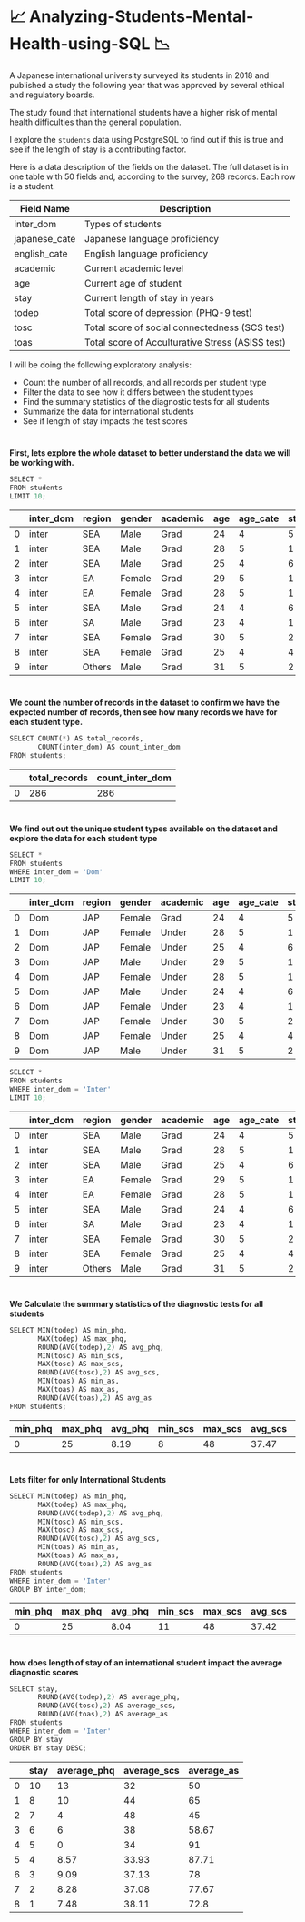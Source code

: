 # :chart_with_upwards_trend: Analyzing-Students-Mental-Health-using-SQL :chart_with_downwards_trend:

A Japanese international university surveyed its students in
2018 and published a study the following year that was approved by
several ethical and regulatory boards.

The study found that international students have a higher risk of mental
health difficulties than the general population. 

I explore the `students`
data using PostgreSQL to find out if this is true and see if the length
of stay is a contributing factor.

Here is a data description of the fields on the dataset. The full
dataset is in one table with 50 fields and, according to the survey, 268
records. Each row is a student.

  |Field Name   |    Description                                    | 
  |-------------|---------------------------------------------------|
  |inter_dom    |  Types of students                                |
  |japanese_cate|   Japanese language proficiency                   |
  |english_cate |   English language proficiency                    |
  |academic     |   Current academic level                          |
  |age          |   Current age of student                          |
  |stay         |   Current length of stay in years                 |
  |todep        |   Total score of depression (PHQ-9 test)          |
  |tosc         |   Total score of social connectedness (SCS test)  |
  |toas         |   Total score of Acculturative Stress (ASISS test)|

I will be doing the following exploratory analysis:

-   Count the number of all records, and all records per student type
-   Filter the data to see how it differs between the student types
-   Find the summary statistics of the diagnostic tests for all students
-   Summarize the data for international students
-   See if length of stay impacts the test scores

 #

**First, lets explore the whole dataset to better understand the data we
will be working with.**

``` python
SELECT *
FROM students
LIMIT 10;
```

|          | inter_dom | region  | gender | academic | age | age_cate | stay | stay_cate |
|-------|-------|-------|--------|--------|--------|--------|--------|---------|
| 0 | inter | SEA | Male | Grad | 24 | 4 | 5 | Long |
| 1 | inter | SEA | Male | Grad | 28 | 5 | 1 | Short |
| 2 | inter | SEA | Male | Grad | 25 | 4 | 6 | Long |
| 3 | inter | EA | Female | Grad | 29 | 5 | 1 | Short |
| 4 | inter | EA | Female | Grad | 28 | 5 | 1 | Short |
| 5 | inter | SEA | Male | Grad | 24 | 4 | 6 | Long |
| 6 | inter | SA | Male | Grad | 23 | 4 | 1 | Short |
| 7 | inter | SEA | Female | Grad | 30 | 5 | 2 | Medium |
| 8 | inter | SEA | Female | Grad | 25 | 4 | 4 | Long |
| 9 | inter | Others | Male | Grad | 31 | 5 | 2 | Medium |


 #

**We count the number of records in the dataset to confirm we have the
expected number of records, then see how many records we have for each
student type.**

``` python
SELECT COUNT(*) AS total_records,
       COUNT(inter_dom) AS count_inter_dom
FROM students;
```

|          | total_records | count_inter_dom |
|-------|-------|-------|
| 0 | 286 | 286 |


 #

**We find out out the unique student types available on the dataset and
explore the data for each student type**

``` python
SELECT *
FROM students
WHERE inter_dom = 'Dom'
LIMIT 10;
```

|          | inter_dom | region  | gender | academic | age | age_cate | stay | stay_cate |
|-------|-------|-------|--------|--------|--------|--------|--------|---------|
| 0 | Dom | JAP | Female | Grad | 24 | 4 | 5 | Long |
| 1 | Dom | JAP | Female | Under | 28 | 5 | 1 | Short |
| 2 | Dom | JAP | Female | Under | 25 | 4 | 6 | Long |
| 3 | Dom | JAP | Male | Under | 29 | 5 | 1 | Short |
| 4 | Dom | JAP | Female | Under | 28 | 5 | 1 | Short |
| 5 | Dom | JAP | Male | Under | 24 | 4 | 6 | Long |
| 6 | Dom | JAP | Female | Under | 23 | 4 | 1 | Short |
| 7 | Dom | JAP | Female | Under | 30 | 5 | 2 | Medium |
| 8 | Dom | JAP | Female | Under | 25 | 4 | 4 | Long |
| 9 | Dom | JAP | Male | Under | 31 | 5 | 2 | Medium |


``` python
SELECT *
FROM students
WHERE inter_dom = 'Inter'
LIMIT 10;
```

|          | inter_dom | region  | gender | academic | age | age_cate | stay | stay_cate |
|-------|-------|-------|--------|--------|--------|--------|--------|---------|
| 0 | inter | SEA | Male | Grad | 24 | 4 | 5 | Long |
| 1 | inter | SEA | Male | Grad | 28 | 5 | 1 | Short |
| 2 | inter | SEA | Male | Grad | 25 | 4 | 6 | Long |
| 3 | inter | EA | Female | Grad | 29 | 5 | 1 | Short |
| 4 | inter | EA | Female | Grad | 28 | 5 | 1 | Short |
| 5 | inter | SEA | Male | Grad | 24 | 4 | 6 | Long |
| 6 | inter | SA | Male | Grad | 23 | 4 | 1 | Short |
| 7 | inter | SEA | Female | Grad | 30 | 5 | 2 | Medium |
| 8 | inter | SEA | Female | Grad | 25 | 4 | 4 | Long |
| 9 | inter | Others | Male | Grad | 31 | 5 | 2 | Medium |


 #

**We Calculate the summary statistics of the diagnostic tests for all
students**

``` python
SELECT MIN(todep) AS min_phq,
       MAX(todep) AS max_phq,
	   ROUND(AVG(todep),2) AS avg_phq,
	   MIN(tosc) AS min_scs,
       MAX(tosc) AS max_scs,
	   ROUND(AVG(tosc),2) AS avg_scs,
	   MIN(toas) AS min_as,
       MAX(toas) AS max_as,
	   ROUND(AVG(toas),2) AS avg_as
FROM students;
```

| min_phq | max_phq | avg_phq | min_scs | max_scs | avg_scs | min_as | max_as | avg_as |
|-------|-------|-------|--------|--------|--------|--------|--------|---------|
| 0 | 25 | 8.19 | 8 | 48 | 37.47 | 36 | 145 | 72.38 |


 #

**Lets filter for only International Students**

``` python
SELECT MIN(todep) AS min_phq,
       MAX(todep) AS max_phq,
	   ROUND(AVG(todep),2) AS avg_phq,
	   MIN(tosc) AS min_scs,
       MAX(tosc) AS max_scs,
	   ROUND(AVG(tosc),2) AS avg_scs,
	   MIN(toas) AS min_as,
       MAX(toas) AS max_as,
	   ROUND(AVG(toas),2) AS avg_as
FROM students
WHERE inter_dom = 'Inter'
GROUP BY inter_dom;
```

| min_phq | max_phq | avg_phq | min_scs | max_scs | avg_scs | min_as | max_as | avg_as |
|-------|-------|-------|--------|--------|--------|--------|--------|---------|
| 0 | 25 | 8.04 | 11 | 48 | 37.42 | 36 | 145 | 75.56 |


 #

**how does length of stay of an international student impact the average
diagnostic scores**

``` python
SELECT stay,
	   ROUND(AVG(todep),2) AS average_phq,
	   ROUND(AVG(tosc),2) AS average_scs,
	   ROUND(AVG(toas),2) AS average_as
FROM students
WHERE inter_dom = 'Inter'
GROUP BY stay
ORDER BY stay DESC;
```

|          | stay | average_phq | average_scs | average_as |
|-------|-------|-------|--------|--------|
| 0 | 10 | 13 | 32 | 50 |
| 1 | 8 | 10 | 44 | 65 |
| 2 | 7 | 4 | 48 | 45 |
| 3 | 6 | 6 | 38 | 58.67 |
| 4 | 5 | 0 | 34 | 91 |
| 5 | 4 | 8.57 | 33.93 | 87.71 |
| 6 | 3 | 9.09 | 37.13 | 78 |
| 7 | 2 | 8.28 | 37.08 | 77.67 |
| 8 | 1 | 7.48 | 38.11 | 72.8 |

